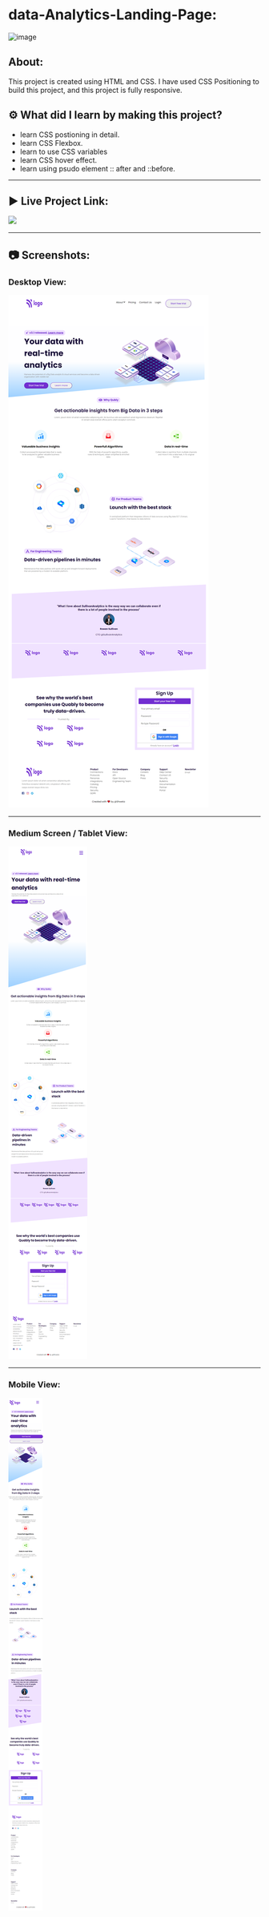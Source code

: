 # data-Analytics-Landing-Page:

![image](https://img.shields.io/badge/HTML-CSS-orange)


## About:

This project is created using HTML and CSS. I have used CSS Positioning to build this project, and this project is fully responsive. 

## ⚙️ What did I learn by making this project?

-   learn CSS postioning in detail.
-   learn CSS Flexbox. 
-   learn to use CSS variables
-   learn CSS hover effect.
-   learn using psudo element :: after and ::before.

<hr>

## ▶️ Live Project Link:
[<img src= "https://img.shields.io/badge/PROJCET LINK-1DA55F?style=for-the-badge&logo=&logoColor=white" />](https://data-analytic-landing-pages.netlify.app/)

<hr>

## 📷 Screenshots:

### Desktop View:

![image](https://github.com/shweta-dabhole/FrontEnd-Full-Sites/blob/main/data-Analytics-Landing-Page/output/desktop%20view.png)

<hr>

### Medium Screen / Tablet View:

![image](https://github.com/shweta-dabhole/FrontEnd-Full-Sites/blob/main/data-Analytics-Landing-Page/output/tablet%20view.png)

<hr>

### Mobile View:

![image](https://github.com/shweta-dabhole/FrontEnd-Full-Sites/blob/main/data-Analytics-Landing-Page/output/mobile%20view.png)



